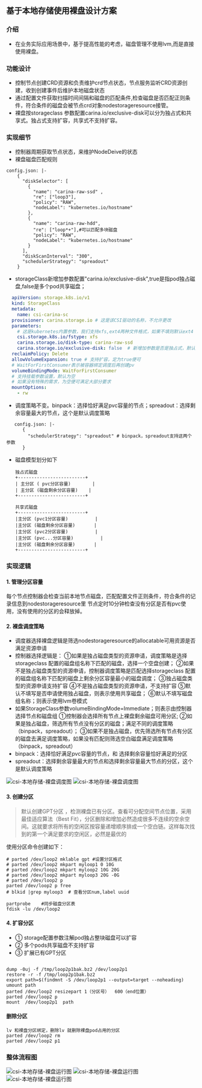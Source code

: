 
## 基于本地存储使用裸盘设计方案

### 介绍

- 在业务实际应用场景中，基于提高性能的考虑，磁盘管理不使用lvm,而是直接使用裸盘。

### 功能设计

- 控制节点创建CRD资源和负责维护crd节点状态，节点服务监听CRD资源创建，收到创建事件后维护本地磁盘状态
- 通过配置文件获取扫描时间间隔和磁盘的匹配条件,检查磁盘是否匹配正则条件，符合条件的磁盘会被节点crd对象nodestorageresource接管。
- 裸盘按storageclass 参数配置carina.io/exclusive-disk可以分为独占式和共享式。独占式支持扩容，共享式不支持扩容。

### 实现细节
- 控制器周期获取节点状态，来维护NodeDeive的状态
- 裸盘磁盘匹配规则
```
config.json: |-
    {
      "diskSelector": [
        {
          "name": "carina-raw-ssd" ,
          "re": ["loop3"], 
          "policy": "RAW",
          "nodeLabel": "kubernetes.io/hostname"
        },
        {
          "name": "carina-raw-hdd",
          "re": ["loop*+"],#可以匹配多块磁盘
          "policy": "RAW",
          "nodeLabel": "kubernetes.io/hostname"
        }
      ],
      "diskScanInterval": "300",
      "schedulerStrategy": "spreadout"
    }
```
- storageClass新增加参数配置"carina.io/exclusive-disk",true是指pod独占磁盘,false是多个pod共享磁盘；
```yaml
  apiVersion: storage.k8s.io/v1
  kind: StorageClass
  metadata:
    name: csi-carina-sc
  provisioner: carina.storage.io # 这是该CSI驱动的名称，不允许更改
  parameters:
    # 这是kubernetes内置参数，我们支持xfs,ext4两种文件格式，如果不填则默认ext4
    csi.storage.k8s.io/fstype: xfs
    carina.storage.io/disk-type: carina-raw-ssd 
    carina.storage.io/exclusive-disk: false  # 新增加参数是否是独占式，默认fasle
  reclaimPolicy: Delete
  allowVolumeExpansion: true # 支持扩容，定为true便可
  # WaitForFirstConsumer表示被容器绑定调度后再创建pv
  volumeBindingMode: WaitForFirstConsumer
  # 支持挂载参数设置，默认为空
  # 如果没有特殊的需求，为空便可满足大部分要求
  mountOptions:
    - rw
  ```

- 调度策略不变。binpack：选择恰好满足pvc容量的节点；spreadout：选择剩余容量最大的节点，这个是默认调度策略

```
   config.json: |-
      {
        "schedulerStrategy": "spreadout" # binpack，spreadout支持这两个参数
      }
```
- 磁盘模型划分如下

  ```
  独占式磁盘
  +-------------------------+                
  | 主分区 ( pvc分区容量)        |
  | 主分区 (磁盘剩余分区容量)    |
  +-------------------------+  
  
  共享式磁盘
  +-------------------------+                
  |主分区 (pvc1分区容量)          |
  |主分区 (磁盘剩余分区容量)       |
  |主分区 (pvc2分区容量)          |
  |主分区 (pvc...分区容量)          |
  |主分区 (磁盘剩余分区容量)       |
  +-------------------------+     

  ```


### 实现逻辑
#### 1. 管理分区容量
每个节点控制器会检查当前本地节点磁盘，匹配配置文件正则条件，符合条件的记录信息到nodestorageresource里
节点定时10分钟检查没有分区是否有pvc使用，没有使用的分区的会释放掉。

#### 2. 裸盘调度策略
  - 调度器选择裸盘逻辑是筛选nodestorageresource的allocatable可用资源是否满足资源申请
  - 控制器选择逻辑是：
     ①如果是独占磁盘类型的资源申请，调度策略是选择storageclass 配置的磁盘组名称下匹配的磁盘，选择一个空盘创建；
     ②如果不是独占磁盘类型的资源申请，控制器调度策略是匹配选择storageclass 配置的磁盘组名称下匹配的磁盘上剩余分区容量最小的磁盘调度；
     ③独占磁盘类型的资源申请支持扩容
     ④不是独占磁盘类型的资源申请，不支持扩容
     ⑤默认不填写是否申请使用独占磁盘，则表示使用共享磁盘；
     ⑥默认不填写磁盘组名称；则表示使用lvm卷模式
  - 如果StorageClass参数volumeBindingMode=Immediate；则表示由控制器选择节点和磁盘组
    ①控制器会选择所有节点上裸盘剩余磁盘可用分区;
    ②如果是独占磁盘，筛选所有节点没有分区的磁盘；满足不同的调度策略（binpack，spreadout）；
    ③如果不是独占磁盘，优先筛选所有节点有分区的磁盘去满足调度策略，如果没有匹配则筛选空白磁盘满足调度策略（binpack，spreadout）
  - binpack：选择恰好满足pvc容量的节点，和 选择剩余容量恰好满足的分区
  - spreadout：选择剩余容量最大的节点和选择剩余容量最大节点的分区，这个是默认调度策略

![csi-本地存储-裸盘调度图](../img/scheduler1.png)
![csi-本地存储-裸盘调度图](../img/scheduler2.png)

#### 3. 创建分区
 >默认创建GPT分区 ，检测裸盘已有分区。查看可分配空间节点位置，采用最佳适应算法（Best Fit），分区删除和增加必然造成很多不连续的空余空间。这就要求将所有的空闲区按容量递增顺序排成一个空白链。这样每次找到的第一个满足要求的空闲区，必然是最优的

使用分区命令创建如下：
```
# parted /dev/loop2 mklable gpt #设置分区格式
# parted /dev/loop2 mkpart myloop1 0 10G
# parted /dev/loop2 mkpart myloop2 10G 20G 
# parted /dev/loop2 mkpart myloop3 20G -0G
# parted /dev/loop2 p
parted /dev/loop2 p free
# blkid |grep myloop3  # 查看分区num,label uuid 

partprobe    #同步磁盘分区表                
fdisk -lu /dev/loop2
```
#### 4. 扩容分区
- ① storage配置参数注解pod独占整块磁盘可以扩容
- ② 多个pods共享磁盘不支持扩容
- ③ 扩展已有GPT分区
```

dump -0uj -f /tmp/loop2p1bak.bz2 /dev/loop2p1
restore -r -f /tmp/loop2p1bak.bz2
export path=$(findmnt -S /dev/loop2p1 --output=target --noheading)
umount path
parted /dev/loop2 resizepart 1（分区号）  600（end位置）
parted /dev/loop2 p
mount  /dev/loop2p1  path
```

#### 删除分区
```
lv 和裸盘分区绑定，删除lv 就删除裸盘pod占用的分区
parted /dev/loop2 rm 
parted /dev/loop2 p1
```
### 整体流程图

![csi-本地存储-裸盘运行图](../img/carina-raw1.png)
![csi-本地存储-裸盘运行图](../img/carina-raw2.png)
![csi-本地存储-裸盘运行图](../img/carina-raw3.png)




